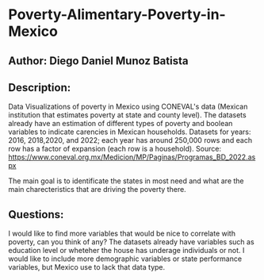 # Poverty-Alimentary-Poverty-in-Mexico

## Author: Diego Daniel Munoz Batista

## Description:

Data Visualizations of poverty in Mexico using CONEVAL's data (Mexican institution that estimates poverty at state and county level). The datasets already have an estimation of different types of poverty and boolean variables to indicate carencies in Mexican households. Datasets for years: 2016, 2018,2020, and 2022; each year has around 250,000 rows and each row has a factor of expansion (each row is a household). Source: https://www.coneval.org.mx/Medicion/MP/Paginas/Programas_BD_2022.aspx

The main goal is to identificate the states in most need and what are the main charecteristics that are driving the poverty there.

## Questions:

I would like to find more variables that would be nice to correlate with poverty, can you think of any? The datasets already have variables such as education level or wheteher the house has underage individuals or not. I would like to include more demographic variables or state performance variables, but Mexico use to lack that data type.
